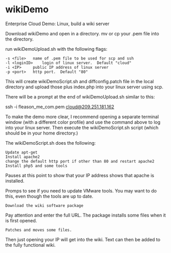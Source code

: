 wikiDemo
========

Enterprise Cloud Demo:  Linux, build a wiki server

Download wikiDemo and open in a directory.
mv or cp your .pem file into the directory.

run wikiDemoUpload.sh with the following flags:

	-s <file>	name of .pem file to be used for scp and ssh
	-l <loginID>	login of linux server.  Default "cloud"
	-i <IP>   	public IP address of linux server
	-p <port>	http port.  Default "80"

This will create wikiDemoScript.sh and diffconfig.patch file in the local directory and upload those plus index.php into your linux server using scp.

There will be a prompt at the end of wikiDemoUpload.sh similar to this:

ssh -i fleason_me_com.pem cloud@209.251.181.162

To make the demo more clear, I recommend opening a separate terminal window (with a different color profile) and use the command above to log into your linux server.  Then execute the wikiDemoScript.sh script (which should be in your home directory.)  

The wikiDemoScript.sh does the following:

	Update apt-get
	Install apache2
	change the default http port if other than 80 and restart apache2
	Install php5 and some tools

Pauses at this point to show that your IP address shows that apache is installed.

Promps to see if you need to update VMware tools.  You may want to do this, even though the tools are up to date.

	Download the wiki software package

Pay attention and enter the full URL.  The package installs some files when it is first opened.

	Patches and moves some files.

Then just opening your IP will get into the wiki.  Text can then be added to the fully functional wiki.
